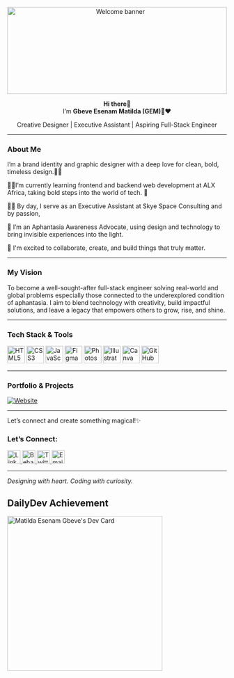 <p align="center">
  <img src="https://media3.giphy.com/media/e8qvtPuCyKXI4qJK7d/giphy.gif?cid=6c09b952omy5nthkal2oue82c2lzwj39ecnri1v3hgf3o211&ep=v1_internal_gif_by_id&rid=giphy.gif&ct=g" width="100%" height="200" alt="Welcome banner" />
</p>

<p align="center">
  <strong>Hi there👋</strong><br>
  I’m <strong>Gbeve Esenam Matilda (GEM)💎❤️</strong><br>
  
  <p align="center">
  Creative Designer | Executive Assistant | Aspiring Full-Stack Engineer

---   
### About Me  
I’m a brand identity and graphic designer with a deep love for clean, bold, timeless design.🧑‍🎨

👩‍💻I’m currently learning frontend and backend web development at ALX Africa, taking bold steps into the world of tech.  💅

👩‍💼 By day, I serve as an Executive Assistant at Skye Space Consulting and by passion, 

🧠 I’m an Aphantasia Awareness Advocate, using design and technology to bring invisible experiences into the light.  

🚀 I'm excited to collaborate, create, and build things that truly matter.

---
### My Vision
To become a well-sought-after full-stack engineer solving real-world and global problems especially those connected to the underexplored condition of aphantasia.
I aim to blend technology with creativity, build impactful solutions, and leave a legacy that empowers others to grow, rise, and shine.

---
### Tech Stack & Tools  
<p float="left">
  <img src="https://cdn.jsdelivr.net/gh/devicons/devicon/icons/html5/html5-original.svg" width="40" alt="HTML5" />
  <img src="https://cdn.jsdelivr.net/gh/devicons/devicon/icons/css3/css3-original.svg" width="40" alt="CSS3" />
  <img src="https://cdn.jsdelivr.net/gh/devicons/devicon/icons/javascript/javascript-original.svg" width="40" alt="JavaScript" />
  <img src="https://cdn.jsdelivr.net/gh/devicons/devicon/icons/figma/figma-original.svg" width="40" alt="Figma" />
  <img src="https://cdn.jsdelivr.net/gh/devicons/devicon/icons/photoshop/photoshop-plain.svg" width="40" alt="Photoshop" />
  <img src="https://cdn.jsdelivr.net/gh/devicons/devicon/icons/illustrator/illustrator-plain.svg" width="40" alt="Illustrator" />
  <img src="https://img.icons8.com/color/48/000000/canva.png" width="40" alt="Canva"/>
  <img src="https://cdn.jsdelivr.net/gh/devicons/devicon/icons/github/github-original.svg" width="40" alt="GitHub" />
</p>

---

### Portfolio & Projects  
[![Website](https://img.shields.io/badge/Visit%20My%20Portfolio-000000?style=for-the-badge&logo=google-chrome&logoColor=white)](https://www.yogem.art/)

---

Let’s connect and create something magical!✨

### Let’s Connect:

<!-- LinkedIn -->
<a href="https://www.linkedin.com/in/matilda-esenam-gbeve" target="_blank">
  <img src="https://cdn.jsdelivr.net/npm/simple-icons@v9/icons/linkedin.svg" alt="LinkedIn" width="30" height="30"/>
</a>



<!-- Behance -->
<a href="https://www.behance.net/ogtilda" target="_blank">
  <img src="https://cdn.jsdelivr.net/npm/simple-icons@v9/icons/behance.svg" alt="Behance" width="30" height="30"/>
</a>



<!-- Twitter -->
<a href="https://twitter.com/gem_geek_" target="_blank">
  <img src="https://cdn.jsdelivr.net/npm/simple-icons@v9/icons/twitter.svg" alt="Twitter" width="30" height="30"/>
</a>



<!-- Email -->
<a href="mailto:esenam16@gmail.com" target="_blank">
  <img src="https://cdn.jsdelivr.net/npm/simple-icons@v9/icons/gmail.svg" alt="Email" width="30" height="30"/>
</a>

---

*Designing with heart. Coding with curiosity.*

## DailyDev Achievement 
<a href="https://app.daily.dev/matildaesenamgbeve"><img src="https://api.daily.dev/devcards/v2/MA1B2o3ckMjPkKaX5wFQh.png?type=default&r=bsj" width="356" alt="Matilda Esenam Gbeve's Dev Card"/></a>
